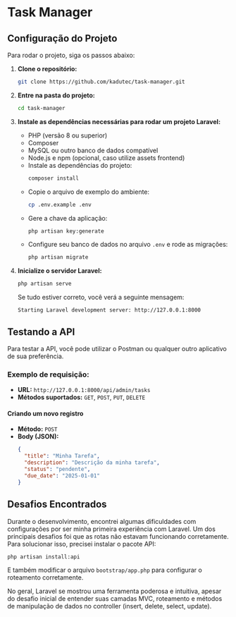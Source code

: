 # Task Manager

## Configuração do Projeto

Para rodar o projeto, siga os passos abaixo:

1. **Clone o repositório:**
   ```sh
   git clone https://github.com/kadutec/task-manager.git
   ```
2. **Entre na pasta do projeto:**
   ```sh
   cd task-manager
   ```
3. **Instale as dependências necessárias para rodar um projeto Laravel:**
   - PHP (versão 8 ou superior)
   - Composer
   - MySQL ou outro banco de dados compatível
   - Node.js e npm (opcional, caso utilize assets frontend)
   - Instale as dependências do projeto:
     ```sh
     composer install
     ```
   - Copie o arquivo de exemplo do ambiente:
     ```sh
     cp .env.example .env
     ```
   - Gere a chave da aplicação:
     ```sh
     php artisan key:generate
     ```
   - Configure seu banco de dados no arquivo `.env` e rode as migrações:
     ```sh
     php artisan migrate
     ```

4. **Inicialize o servidor Laravel:**
   ```sh
   php artisan serve
   ```
   Se tudo estiver correto, você verá a seguinte mensagem:
   ```
   Starting Laravel development server: http://127.0.0.1:8000
   ```

## Testando a API

Para testar a API, você pode utilizar o Postman ou qualquer outro aplicativo de sua preferência.

### Exemplo de requisição:

- **URL:** `http://127.0.0.1:8000/api/admin/tasks`
- **Métodos suportados:** `GET`, `POST`, `PUT`, `DELETE`

#### Criando um novo registro

- **Método:** `POST`
- **Body (JSON):**
  ```json
  {
    "title": "Minha Tarefa",
    "description": "Descrição da minha tarefa",
    "status": "pendente",
    "due_date": "2025-01-01"
  }
  ```

## Desafios Encontrados

Durante o desenvolvimento, encontrei algumas dificuldades com configurações por ser minha primeira experiência com Laravel. Um dos principais desafios foi que as rotas não estavam funcionando corretamente. Para solucionar isso, precisei instalar o pacote API:
```sh
php artisan install:api
```
E também modificar o arquivo `bootstrap/app.php` para configurar o roteamento corretamente.

No geral, Laravel se mostrou uma ferramenta poderosa e intuitiva, apesar do desafio inicial de entender suas camadas MVC, roteamento e métodos de manipulação de dados no controller (insert, delete, select, update).

